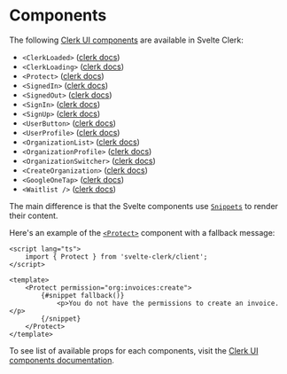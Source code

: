 # Components

The following [Clerk UI components](https://clerk.com/docs/components/overview) are available in Svelte Clerk:

- `<ClerkLoaded>` ([clerk docs](https://clerk.com/docs/components/control/clerk-loaded))
- `<ClerkLoading>` ([clerk docs](https://clerk.com/docs/components/control/clerk-loading))
- `<Protect>` ([clerk docs](https://clerk.com/docs/components/protect))
- `<SignedIn>` ([clerk docs](https://clerk.com/docs/components/control/signed-in))
- `<SignedOut>` ([clerk docs](https://clerk.com/docs/components/control/signed-out))
- `<SignIn>` ([clerk docs](https://clerk.com/docs/components/authentication/sign-in))
- `<SignUp>` ([clerk docs](https://clerk.com/docs/components/authentication/sign-up))
- `<UserButton>` ([clerk docs](https://clerk.com/docs/components/user/user-button))
- `<UserProfile>` ([clerk docs](https://clerk.com/docs/components/user/user-profile))
- `<OrganizationList>` ([clerk docs](https://clerk.com/docs/components/organization/organization-list))
- `<OrganizationProfile>` ([clerk docs](https://clerk.com/docs/components/organization/organization-profile))
- `<OrganizationSwitcher>` ([clerk docs](https://clerk.com/docs/components/organization/organization-switcher))
- `<CreateOrganization>` ([clerk docs](https://clerk.com/docs/components/organization/create-organization))
- `<GoogleOneTap>` ([clerk docs](https://clerk.com/docs/components/authentication/google-one-tap))
- `<Waitlist />` ([clerk docs](https://clerk.com/docs/components/waitlist))

The main difference is that the Svelte components use [`Snippets`](https://svelte.dev/docs/svelte/snippet) to render their content.

Here's an example of the [`<Protect>`](https://clerk.com/docs/components/protect) component with a fallback message:

```svelte
<script lang="ts">
	import { Protect } from 'svelte-clerk/client';
</script>

<template>
	<Protect permission="org:invoices:create">
		{#snippet fallback()}
			<p>You do not have the permissions to create an invoice.</p>
		{/snippet}
	</Protect>
</template>
```

To see list of available props for each components, visit the [Clerk UI components documentation](https://clerk.com/docs/components/overview).
